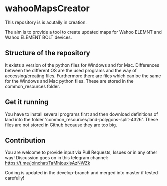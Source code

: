 # wahooMapsCreator

This repository is is acutally in creation.

The aim is to provide a tool to create updated maps for Wahoo ELEMNT and Wahoo ELEMENT BOLT devices.

## Structure of the repository
It exists a version of the python files for Windows and for Mac.
Differences between the different OS are the used programs and the way of accessing/creating files.
Furthermore there are files which can be the same for the Windows and Mac python files. These are stored in the common_resources folder.

## Get it running
You have to install several programs first and then download definitions of land into the folder 'common_resources/land-polygons-split-4326'. These files are not stored in Github because they are too big.

## Contribution
You are welcome to provide input via Pull Requests, Issues or in any other way!
Discussion goes on in this telegram channel: https://t.me/joinchat/TaMhjouxlsAzNWZk

Coding is updated in the develop-branch and merged into master if tested carefully!